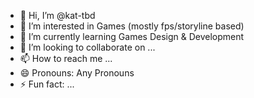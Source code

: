- 👋 Hi, I’m @kat-tbd
- 👀 I’m interested in Games (mostly fps/storyline based)
- 🌱 I’m currently learning Games Design & Development
- 💞️ I’m looking to collaborate on ...
- 📫 How to reach me ...
- 😄 Pronouns: Any Pronouns
- ⚡ Fun fact: ...

<!---
kat-tbd/kat-tbd is a ✨ special ✨ repository because its `README.md` (this file) appears on your GitHub profile.
You can click the Preview link to take a look at your changes.
--->
